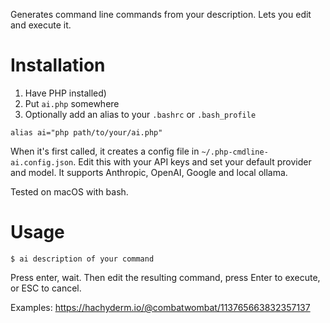 Generates command line commands from your description. Lets you edit and execute it.

# Installation

1. Have PHP installed)
2. Put `ai.php` somewhere
3. Optionally add an alias to your `.bashrc` or `.bash_profile`

```
alias ai="php path/to/your/ai.php"
```

When it's first called, it creates a config file in `~/.php-cmdline-ai.config.json`. Edit this with your API keys and set your default provider and model. It supports Anthropic, OpenAI, Google and local ollama.

Tested on macOS with bash.

# Usage

```
$ ai description of your command
```

Press enter, wait. Then edit the resulting command, press Enter to execute, or ESC to cancel.

Examples: https://hachyderm.io/@combatwombat/113765663832357137
